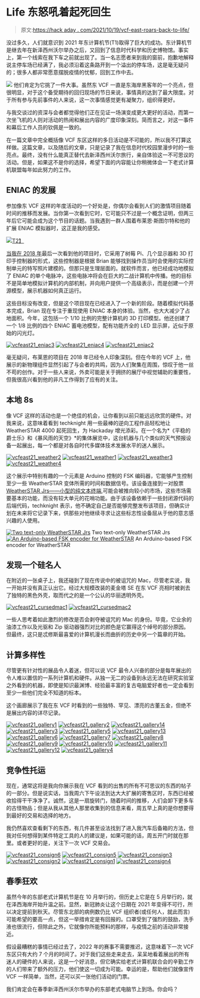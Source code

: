 # Life 东怒吼着起死回生

> 原文:[https://hack aday . com/2021/10/19/vcf-east-roars-back-to-life/](https://hackaday.com/2021/10/19/vcf-east-roars-back-to-life/)

没过多久，人们就意识到 2021 年东计算机节(T1)取得了巨大的成功。东计算机节是继去年在新泽西州沃尔举办之后，又回到了信息时代科学和历史博物馆。事实上，第一个线索在我下车之前就出现了。当一名志愿者来到我的窗前，抱歉地解释说主停车场已经满了，我必须沿着这条路开到一个溢出的停车场，这是毫无疑问的；很多人都非常愿意摆脱疫情的忧郁，回到工作中去。

[![](../Images/646d9f4f375f20a730ba36a94984f98e.png)](https://hackaday.com/wp-content/uploads/2021/10/vcfeast21_logo.png) 他们肯定为它挑了一件大事。虽然东 VCF 一直是东海岸黑客年的一个亮点，但很明显，对于这个备受期待的回归现场的节日来说，事情真的达到了最大限度。对于所有参与先前事件的人来说，这一次事情感觉更有凝聚力，组织得更好。

与我交谈过的资深与会者都觉得他们正在见证一场演变成更大更好的活动，而第一次坐飞机的人则对活动的热闹和展出内容的广度印象深刻。简而言之，对这一事件和幕后工作人员的钦佩是一致的。

在一篇文章中完全概括像 VCF 东区这样的多日活动是不可能的，所以我不打算这样做。这篇文章，以及随后的文章，只是记录了我在信息时代校园里漫步时的一些亮点。最终，没有什么能真正替代去新泽西州沃尔旅行，亲自体验这一不可思议的活动。但是，如果这不是你的选择，希望下面的内容能让你稍微体会一下老式计算机联盟每年如此努力的工作。

## ENIAC 的发展

参加像东 VCF 这样的年度活动的一个好处是，你偶尔会看到人们的激情项目随着时间的推移而发展。当你第一次看到它时，它可能只不过是一个概念证明，但两三年后它可能会成为这个节目的话题。当我遇到一群人围着布莱恩·斯图尔特和他的扩展 ENIAC 模拟器时，这正是我的感受。

[![](../Images/5ebc972e7593bc7b2d084a5c258d961a.png)T2】](https://hackaday.com/wp-content/uploads/2021/10/vcfeast21_eniac1.jpg)

[当我在 2018 年](https://hackaday.com/2018/05/24/vcf-east-the-desktop-eniac/)最后一次看到他的项目时，它采用了树莓 Pi、几个显示器和 3D 打印手控制器的形式，这些控制器是根据 Brian 能够找到操作员当时会使用的实际控制单元的特写照片建模的。但那只是生理层面的。就软件而言，他已经成功地模拟了 ENIAC 的单个电脉冲，这些电脉冲将会在巨大的二战计算机中传播。他的目标不是简单地模拟计算机的内部机制，并向用户提供一个高级表示，而是创建一个开源模型，展示机器如何真正运行。

这些目标没有改变，但是这个项目现在已经进入了一个新的阶段。随着模拟代码基本完成，Brian 现在专注于重现使用 ENIAC 本身的体验。当然，也大大减少了占地面积。今年，这包括一个 1/10 比例的完整计算机的 3D 打印模型。他还创建了一个 1/8 比例的四个 ENIAC 蓄电池模型，配有功能齐全的 LED 显示屏，近似于原始的闪光灯。

 [![vcfeast21_eniac3](../Images/7c8ece9cefaaf9dee4126fda94876ade.png "vcfeast21_eniac3")](https://hackaday.com/2021/10/19/vcf-east-roars-back-to-life/vcfeast21_eniac3/)  [![vcfeast21_eniac4](../Images/82ae2d1265b1dc29af50c3d1adc40a59.png "vcfeast21_eniac4")](https://hackaday.com/2021/10/19/vcf-east-roars-back-to-life/vcfeast21_eniac4/)  [![vcfeast21_eniac2](../Images/aafa273ec39f7132f2a5e02f56167e0a.png "vcfeast21_eniac2")](https://hackaday.com/2021/10/19/vcf-east-roars-back-to-life/vcfeast21_eniac2/) 

毫无疑问，布莱恩的项目在 2018 年已经令人印象深刻。但在今年的 VCF 上，他展示的新物理组件显然引起了与会者的共鸣，因为人们聚集在周围，惊叹于他一丝不苟的创作。对于一些人来说，外卖可能是关于拥挤的展厅中视觉辅助的重要性，但我很高兴看到他的非凡工作得到了应有的关注。

## 本地 8s

像 VCF 这样的活动也是一个绝佳的机会，让你看到以前只能远远欣赏的硬件。对我来说，这意味着看到 techknight 用一些最棒的逆向工程作品轻松地让 WeatherSTAR 4000 起死回生，为 Hackaday 增光添彩。在一个名为*《平稳的爵士乐》和《暴风雨的天空》*的集体展览中，这台机器与几个类似的天气预报设备一起展出，每一个都是对各自时代多媒体技术发展水平的迷人展示。

 [![vcfeast21_weather2](../Images/2b0a572068fa72229963899182bf1da2.png "vcfeast21_weather2")](https://hackaday.com/2021/10/19/vcf-east-roars-back-to-life/vcfeast21_weather2/)  [![vcfeast21_weather1](../Images/1f200f7cd156fbdbdfd49ccdc34addee.png "vcfeast21_weather1")](https://hackaday.com/2021/10/19/vcf-east-roars-back-to-life/vcfeast21_weather1/)  [![vcfeast21_weather3](../Images/578252b9e76ba70fdf387dab9f6aec85.png "vcfeast21_weather3")](https://hackaday.com/2021/10/19/vcf-east-roars-back-to-life/vcfeast21_weather3/)  [![vcfeast21_weather4](../Images/a3212b2579055000d8e7cc59e7840d5a.png "vcfeast21_weather4")](https://hackaday.com/2021/10/19/vcf-east-roars-back-to-life/vcfeast21_weather4/) 

这个展示中特别有趣的一个元素是 Arduino 控制的 FSK 编码器，它能够产生控制至少一些 WeatherSTAR 变体所需的时间和数据信号。该设备连接到一对股票[WeatherSTAR Jrs——小型的纯文本终端](https://www.youtube.com/watch?v=Ls1rEXteXNk),可能会被推向较小的市场，这些市场需要基本的功能，而没有较大单元的花哨功能。由于该设备依赖于一些封闭源代码的后端代码，techknight 表示，他不确定自己是否能够完整发布该项目，但确实计划在未来将它记录下来，供那些对他继续寻求让这些标志性设备屈从于他的意志感兴趣的人使用。

 [![Two text-only WeatherSTAR Jrs](../Images/47c3ebc0379d14a7c7474898ba6c185d.png "vcfeast21_weather_starjr")](https://hackaday.com/2021/10/19/vcf-east-roars-back-to-life/vcfeast21_weather_starjr/) Two text-only WeatherSTAR Jrs [![An Arduino-based FSK encoder for WeatherSTAR](../Images/5467afdd2c91907815ed95d77bd257fc.png "vcfeast21_weather_encoder")](https://hackaday.com/2021/10/19/vcf-east-roars-back-to-life/vcfeast21_weather_encoder/) An Arduino-based FSK encoder for WeatherSTAR

## 发现一个硅名人

在附近的一张桌子上，我还碰到了现在传说中的被诅咒的 Mac，尽管老实说，我一开始并没有真正认出它。经过大规模改装的麦金塔 SE 在东 VCF 亮相时被剥去了独特的黑色外壳，取而代之的是一个公认的华丽透明外壳。

 [![vcfeast21_cursedmac1](../Images/d412ba6adddff2248ae56e8f103f1fed.png "vcfeast21_cursedmac1")](https://hackaday.com/2021/10/19/vcf-east-roars-back-to-life/vcfeast21_cursedmac1/)  [![vcfeast21_cursedmac2](../Images/38bfe1decb9ae48e315f1553b6d9c309.png "vcfeast21_cursedmac2")](https://hackaday.com/2021/10/19/vcf-east-roars-back-to-life/vcfeast21_cursedmac2/) 

一些人思考着如此激烈的修改是否会剥夺被诅咒的 Mac 的身份。毕竟，它业余的油漆工作以及光驱和 Zip 驱动器强烈对比的颜色是它赢得这个绰号的部分原因。但最终，这只是忒修斯最喜爱的计算机漫长而曲折的历史中另一个篇章的开始。

## 计算多样性

尽管更有针对性的展品令人着迷，但可以说 VCF 最令人兴奋的部分是每年展出的令人难以置信的一系列计算机和硬件。从独一无二的设备到永远无法在研究实验室之外看到的机器，即使是知识最渊博、经验最丰富的复古电脑爱好者也一定会看到至少一些他们完全不知道的标本。

这个画廊展示了我在东 VCF 时看到的一些独特、罕见、漂亮的古董五金，但绝不是展出内容的详尽记录。

 [![vcfeast21_gallery1](../Images/4df7310f6cbad31939fdfde1926365ac.png "vcfeast21_gallery1")](https://hackaday.com/2021/10/19/vcf-east-roars-back-to-life/vcfeast21_gallery1/)  [![vcfeast21_gallery2](../Images/fcfa3966e745144db3557338a02cd3ea.png "vcfeast21_gallery2")](https://hackaday.com/2021/10/19/vcf-east-roars-back-to-life/vcfeast21_gallery2/)  [![vcfeast21_gallery14](../Images/06788e7c6ae90658ad821c7c44a7dfb1.png "vcfeast21_gallery14")](https://hackaday.com/2021/10/19/vcf-east-roars-back-to-life/vcfeast21_gallery14/)  [![vcfeast21_gallery3](../Images/b6fda84bdc4075546b45e13d531b95ee.png "vcfeast21_gallery3")](https://hackaday.com/2021/10/19/vcf-east-roars-back-to-life/vcfeast21_gallery3/)  [![vcfeast21_gallery5](../Images/64e90c318d6f193e6cff898f74bdff81.png "vcfeast21_gallery5")](https://hackaday.com/2021/10/19/vcf-east-roars-back-to-life/vcfeast21_gallery5/)  [![vcfeast21_gallery13](../Images/3c0037a70973ad85187e585d153a8522.png "vcfeast21_gallery13")](https://hackaday.com/2021/10/19/vcf-east-roars-back-to-life/vcfeast21_gallery13/)  [![vcfeast21_gallery6](../Images/9ed7b6780b14b90cb4f9ecd733fbd50e.png "vcfeast21_gallery6")](https://hackaday.com/2021/10/19/vcf-east-roars-back-to-life/vcfeast21_gallery6/)  [![vcfeast21_gallery7](../Images/81b057743a8e18a79fbd71b56b1a1e40.png "vcfeast21_gallery7")](https://hackaday.com/2021/10/19/vcf-east-roars-back-to-life/vcfeast21_gallery7/)  [![vcfeast21_gallery8](../Images/b79c2b37062fd56a70d7f2cdac294b60.png "vcfeast21_gallery8")](https://hackaday.com/2021/10/19/vcf-east-roars-back-to-life/vcfeast21_gallery8/)  [![vcfeast21_gallery9](../Images/64eac9c36d87c61cce674d71f9c32ac8.png "vcfeast21_gallery9")](https://hackaday.com/2021/10/19/vcf-east-roars-back-to-life/vcfeast21_gallery9/)  [![vcfeast21_gallery10](../Images/207eefc6d8fd0927f4821daed86f3971.png "vcfeast21_gallery10")](https://hackaday.com/2021/10/19/vcf-east-roars-back-to-life/vcfeast21_gallery10/)  [![vcfeast21_gallery11](../Images/79a8248551226ac2371b03df07152e54.png "vcfeast21_gallery11")](https://hackaday.com/2021/10/19/vcf-east-roars-back-to-life/vcfeast21_gallery11/)  [![vcfeast21_gallery12](../Images/2440015d128f20ed66db2641d204da4f.png "vcfeast21_gallery12")](https://hackaday.com/2021/10/19/vcf-east-roars-back-to-life/vcfeast21_gallery12/)  [![vcfeast21_gallery4](../Images/4c28a73ddc4d660c739e212e878cb1ec.png "vcfeast21_gallery4")](https://hackaday.com/2021/10/19/vcf-east-roars-back-to-life/vcfeast21_gallery4/) 

## 竞争性托运

现在，通常这将是我向你展示我在 VCF 看到的出售的所有不可思议的东西的帖子的一部分。但是说实话，当我周六下午设法到达大大扩展的寄售区时，东西已经被收拾得干干净净了。诚然，这是一扇旋转门，随着时间的推移，人们会卸下更多车的古怪物品；但是从我从其他人那里收集到的信息来看，周五早上真的是你想要得到最好的交易和选择的地方。

我仍然喜欢查看剩下的东西，有几件甚至设法找到了进入我汽车后备箱的方法，但我对任何想得到某件特定工具的人的建议是，如果可能的话，周五开门时就在那里。或者更好的是，关注下一次 VCF 交易会。

 [![vcfeast21_consign6](../Images/7146c5fc308c32ec56f327fe7011e8ec.png "vcfeast21_consign6")](https://hackaday.com/2021/10/19/vcf-east-roars-back-to-life/vcfeast21_consign6/)  [![vcfeast21_consign5](../Images/d3eee5772d035b696a41369a0a939e8c.png "vcfeast21_consign5")](https://hackaday.com/2021/10/19/vcf-east-roars-back-to-life/vcfeast21_consign5/)  [![vcfeast21_consign3](../Images/e84990c730fda37810dc4e820ebcdd17.png "vcfeast21_consign3")](https://hackaday.com/2021/10/19/vcf-east-roars-back-to-life/vcfeast21_consign3/)  [![vcfeast21_consign2](../Images/6a9ccd1407ba83d61637919724e0c0a3.png "vcfeast21_consign2")](https://hackaday.com/2021/10/19/vcf-east-roars-back-to-life/vcfeast21_consign2/)  [![vcfeast21_consign1](../Images/fd5580f6f92c5a26d007ceeee2cca27f.png "vcfeast21_consign1")](https://hackaday.com/2021/10/19/vcf-east-roars-back-to-life/vcfeast21_consign1/)  [![vcfeast21_consign4](../Images/47fc80541af9dd7eb8732e1d4b37cf5f.png "vcfeast21_consign4")](https://hackaday.com/2021/10/19/vcf-east-roars-back-to-life/vcfeast21_consign4/) 

## 春季狂欢

虽然今年的东部老式计算机节是在 10 月举行的，但历史上它是在 5 月举行的，就在泽西海岸开始升温之前。显然，新冠肺炎让这个日期在 2021 年变得不可行，所以决定提前到秋天。尽管东北部的病例数仍比 VCF 组织者(或任何人，就此而言)可能希望的要高一点，但这一举措肯定是有回报的。口罩受到了强烈的鼓励，洗手液也很流行，但除此之外，它就像你所能预料的那样，与疫情之前的活动非常接近。

假设最糟糕的事情已经过去了，2022 年的赛事不需要推迟，这意味着下一次 VCF 东区只有大约 7 个月的时间了。对于我们这些走来走去，呆呆地看着展出的所有迷人的硬件的人来说，这是一个好消息，但它确实给老式计算机联合会的辛勤工作的人们带来了额外的压力，他们使这一切成为可能。幸运的是，帮助他们就像宣传 VCF 一样简单，当然，还可以买一张他们活动的门票。

我们肯定会在春季新泽西州沃尔市举办的东部老式电脑节上到场。你会吗？